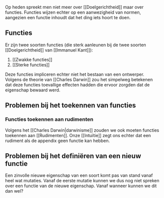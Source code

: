 Op heden spreekt men niet meer over [[Doelgerichtheid]] maar over functies. Functies wijzen echter op een aanwezigheid van normen, aangezien een functie inhoudt dat het ding iets hoort te doen.

## Functies
Er zijn twee soorten functies (die sterk aanleunen bij de twee soorten [[Doelgerichtheid]] van [[Immanuel Kant]]):
1. [[Zwakke functies]]
2. [[Sterke functies]]

Deze functies impliceren echter niet het bestaan van een ontwerper. Volgens de theorie van [[Charles Darwin]] zou het simpelweg betekenen dat deze functies toevallige effecten hadden die ervoor zorgden dat de eigenschap bewaard werd.

## Problemen bij het toekennen van functies
### Functies toekennen aan rudimenten
Volgens het [[Charles Darwin|darwinisme]] zouden we ook moeten functies toekennen aan [[Rudimenten]]. Onze [[Intuïtie]] zegt ons echter dat een rudiment als de appendix geen functie kan hebben.

## Problemen bij het definiëren van een nieuw functie
Een zinvolle nieuwe eigenschap van een soort komt pas van stand vanaf heel wat mutaties. Vanaf de eerste mutatie kunnen we dus nog niet spreken over een functie van de nieuwe eigenschap. Vanaf wanneer kunnen we dit dan wel?

